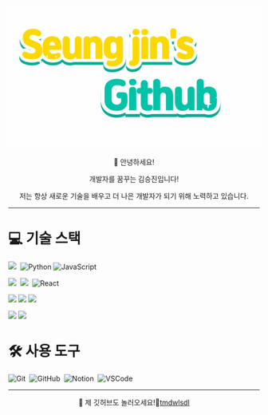 <div align="center">
  <img width="800px" src="https://github.com/tmdwlsdl/tmdwlsdl/blob/main/logo.gif" alt="Logo" />
</div>

<p align="center">👋 안녕하세요!</p>

<p align="center">개발자를 꿈꾸는 김승진입니다!</p>

<p align="center">
  저는 항상 새로운 기술을 배우고 더 나은 개발자가 되기 위해 노력하고 있습니다.
</p>

---

<h1>💻 기술 스택</h1>

<p>
  <img src="https://img.shields.io/badge/java-007396?style=for-the-badge&logo=java&logoColor=white"/>&nbsp
  <img src="https://img.shields.io/badge/python-3670A0?style=for-the-badge&logo=python&logoColor=ffdd54" alt="Python" />
  <img src="https://img.shields.io/badge/javascript-F7DF1E.svg?style=for-the-badge&logo=javascript&logoColor=20232a" alt="JavaScript" />&nbsp
</p>

<p>
  <img src="https://img.shields.io/badge/Spring-6DB33F?style=for-the-badge&logo=Spring&logoColor=white"/>&nbsp
  <img src="https://img.shields.io/badge/springboot-6DB33F?style=for-the-badge&logo=springboot&logoColor=white">&nbsp
  <img src="https://img.shields.io/badge/react-20232a.svg?style=for-the-badge&logo=react&logoColor=61DAFB" alt="React" />&nbsp
</p>

<p>
 <img src="https://img.shields.io/badge/html5-E34F26?style=for-the-badge&logo=html5&logoColor=white">
 <img src="https://img.shields.io/badge/css-1572B6?style=for-the-badge&logo=css3&logoColor=white">
 <img src="https://img.shields.io/badge/jquery-0769AD?style=for-the-badge&logo=jquery&logoColor=white">
</p>


<p>
 <img src="https://img.shields.io/badge/oracle-F80000?style=for-the-badge&logo=oracle&logoColor=white"> 
  <img src="https://img.shields.io/badge/mysql-4479A1?style=for-the-badge&logo=mysql&logoColor=white"> 
</p>

<h1>🛠 사용 도구</h1>

<p>
  <img src="https://img.shields.io/badge/git-F05033.svg?style=for-the-badge&logo=git&logoColor=white" alt="Git" />&nbsp
  <img src="https://img.shields.io/badge/github-181717.svg?style=for-the-badge&logo=github&logoColor=white" alt="GitHub" />&nbsp
  <img src="https://img.shields.io/badge/notion-F3F3F3.svg?style=for-the-badge&logo=notion&logoColor=black" alt="Notion" />&nbsp
  <img src="https://img.shields.io/badge/VSCode-2C2C32.svg?style=for-the-badge&logo=visual-studio-code&logoColor=22ABF3" alt="VSCode" />
</p>

---

<p align="center">
  👋 제 깃허브도 놀러오세요!👋<a href="https://github.com/tmdwlsdl">tmdwlsdl</a>
</p>
